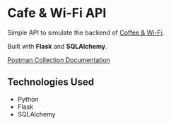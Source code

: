 # Cafe & Wi-Fi API

Simple API to simulate the backend of [Coffee & Wi-Fi](../coffee-and-wifi/README.md).

Built with **Flask** and **SQLAlchemy**.

[Postman Collection Documentation](https://documenter.getpostman.com/view/37714241/2sAYXBGf4s)

## Technologies Used
- Python
- Flask
- SQLAlchemy
